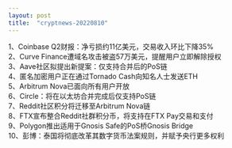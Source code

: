 ```yaml
---
layout: post
title:  "cryptnews-20220810"
---
```

1、Coinbase Q2财报：净亏损约11亿美元，交易收入环比下降35%  
2、Curve Finance遭域名攻击被盗57万美元，提醒用户立即解除授权  
3、Aave社区拟提出新提案：仅支持合并后的PoS链  
4、匿名加密用户正在通过Tornado Cash向知名人士发送ETH  
5、Arbitrum Nova已面向所有用户开放  
6、Circle：将在以太坊合并完成后仅支持PoS链  
7、Reddit社区积分将迁移至Arbitrum Nova链  
8、FTX宣布整合Reddit社群积分币，将支持在FTX Pay交易和支付  
9、Polygon推出适用于Gnosis Safe的PoS桥Gnosis Bridge  
10、彭博：泰国将彻底改革其数字货币法案规则，并赋予央行更多权利  

